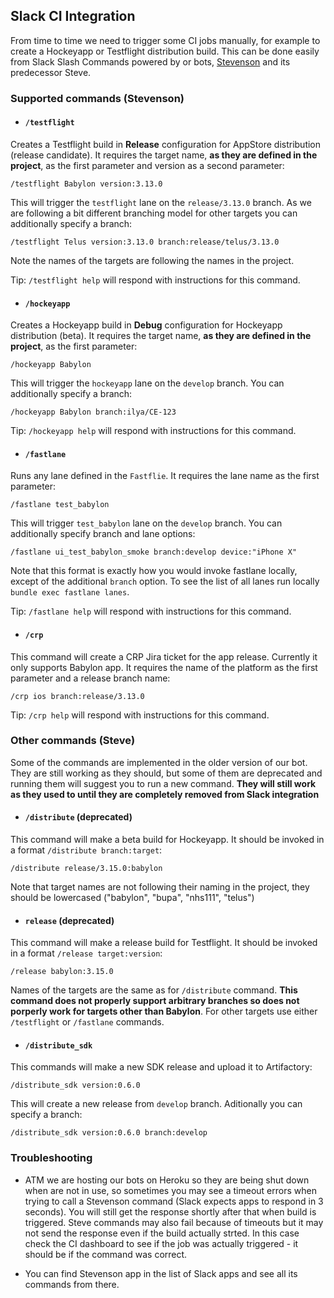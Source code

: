 ## Slack CI Integration

From time to time we need to trigger some CI jobs manually, for example to create a Hockeyapp or Testflight distribution build. This can be done easily from Slack Slash Commands powered by or bots, [Stevenson](https://github.com/Babylonpartners/Stevenson) and its predecessor Steve.

### Supported commands (Stevenson)

* #### `/testflight` 

Creates a Testflight build in **Release** configuration for AppStore distribution (release candidate). It requires the target name, **as they are defined in the project**, as the first parameter and version as a second parameter:

```
/testflight Babylon version:3.13.0
```

This will trigger the `testflight` lane on the `release/3.13.0` branch. As we are following a bit different branching model for other targets you can additionally specify a branch:

```
/testflight Telus version:3.13.0 branch:release/telus/3.13.0
```

Note the names of the targets are following the names in the project.

Tip: `/testflight help` will respond with instructions for this command.

* #### `/hockeyapp`

Creates a Hockeyapp build in **Debug** configuration for Hockeyapp distribution (beta). It requires the target name, **as they are defined in the project**, as the first parameter:

```
/hockeyapp Babylon
```

This will trigger the `hockeyapp` lane on the `develop` branch. You can additionally specify a branch:

```
/hockeyapp Babylon branch:ilya/CE-123
```

Tip: `/hockeyapp help` will respond with instructions for this command.

* #### `/fastlane`

Runs any lane defined in the `Fastflie`. It requires the lane name as the first parameter:

```
/fastlane test_babylon 
```

This will trigger `test_babylon` lane on the `develop` branch. You can additionally specify branch and lane options:

```
/fastlane ui_test_babylon_smoke branch:develop device:"iPhone X"
```

Note that this format is exactly how you would invoke fastlane locally, except of the additional `branch` option.
To see the list of all lanes run locally `bundle exec fastlane lanes`.

Tip: `/fastlane help` will respond with instructions for this command.

* #### `/crp`

This command will create a CRP Jira ticket for the app release. Currently it only supports Babylon app. It requires the name of the platform as the first parameter and a release branch name:

```
/crp ios branch:release/3.13.0
```

Tip: `/crp help` will respond with instructions for this command.

### Other commands (Steve)

Some of the commands are implemented in the older version of our bot. They are still working as they should, but some of them are deprecated and running them will suggest you to run a new command. **They will still work as they used to until they are completely removed from Slack integration**

* #### `/distribute` (deprecated)

This command will make a beta build for Hockeyapp. It should be invoked in a format `/distribute branch:target`:

```
/distribute release/3.15.0:babylon
```

Note that target names are not following their naming in the project, they should be lowercased ("babylon", "bupa", "nhs111", "telus")

* #### `release` (deprecated)

This command will make a release build for Testflight. It should be invoked in a format `/release target:version`:

```
/release babylon:3.15.0
```

Names of the targets are the same as for `/distribute` command. **This command does not properly support arbitrary branches so does not porperly work for targets other than Babylon**. For other targets use either `/testflight` or `/fastlane` commands.

* #### `/distribute_sdk`

This commands will make a new SDK release and upload it to Artifactory:

```
/distribute_sdk version:0.6.0
```

This will create a new release from `develop` branch. Aditionally you can specify a branch:

```
/distribute_sdk version:0.6.0 branch:develop
```

### Troubleshooting

* ATM we are hosting our bots on Heroku so they are being shut down when are not in use, so sometimes you may see a timeout errors when trying to call a Stevenson command (Slack expects apps to respond in 3 seconds). You will still get the response shortly after that when build is triggered. Steve commands may also fail because of timeouts but it may not send the response even if the build actually strted. In this case check the CI dashboard to see if the job was actually triggered - it should be if the command was correct.

* You can find Stevenson app in the list of Slack apps and see all its commands from there.
